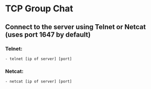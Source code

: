# TCP Group Chat

## Connect to the server using Telnet or Netcat (uses port 1647 by default)
### Telnet:
    - telnet [ip of server] [port]
### Netcat:
    - netcat [ip of server] [port]
